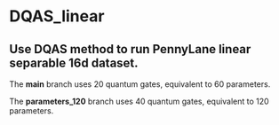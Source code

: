# DQAS_linear
## Use DQAS method to run PennyLane linear separable 16d dataset.

The **main** branch uses 20 quantum gates, equivalent to 60 parameters.

The **parameters_120** branch uses 40 quantum gates, equivalent to 120 parameters.
